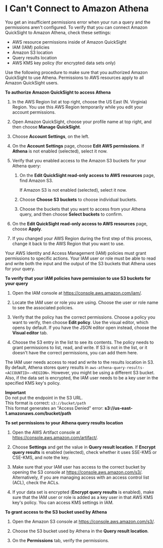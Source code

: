 # I Can't Connect to Amazon Athena<a name="troubleshoot-connect-athena"></a>

You get an insufficient permissions error when your run a query and the permissions aren't configured\. To verify that you can connect Amazon QuickSight to Amazon Athena, check these settings: 
+ AWS resource permissions inside of Amazon QuickSight
+ IAM \(IAM\) policies
+ Amazon S3 location
+ Query results location
+ AWS KMS key policy \(for encrypted data sets only\)

Use the following procedure to make sure that you authorized Amazon QuickSight to use Athena\. Permissions to AWS resources apply to all Amazon QuickSight users\.

**To authorize Amazon QuickSight to access Athena**

1. In the AWS Region list at top right, choose the US East \(N\. Virginia\) Region\. You use this AWS Region temporarily while you edit your account permissions\. 

1. Open Amazon QuickSight, choose your profile name at top right, and then choose **Manage QuickSight**\. 

1. Choose **Account Settings**, on the left\. 

1. On the **Account Settings** page, choose **Edit AWS permissions**\. If **Athena** is not enabled \(selected\), select it now\. 

1. Verify that you enabled access to the Amazon S3 buckets for your Athena query:

   1. On the **Edit QuickSight read\-only access to AWS resources** page, find Amazon S3\. 

      If Amazon S3 is not enabled \(selected\), select it now\. 

   1. Choose **Choose S3 buckets** to choose individual buckets\.

   1. Choose the buckets that you want to access from your Athena query, and then choose **Select buckets** to confirm\.

1. On the **Edit QuickSight read\-only access to AWS resources** page, choose **Apply**\. 

1. If you changed your AWS Region during the first step of this process, change it back to the AWS Region that you want to use\.

Your AWS Identity and Access Management \(IAM\) policies must grant permissions to specific actions\. Your IAM user or role must be able to read and write both the input and the output of the S3 buckets that Athena uses for your query\.

**To verify that your IAM policies have permission to use S3 buckets for your query**

1. Open the IAM console at [https://console\.aws\.amazon\.com/iam/](https://console.aws.amazon.com/iam/)\.

1. Locate the IAM user or role you are using\. Choose the user or role name to see the associated policies\.

1. Verify that the policy has the correct permissions\. Choose a policy you want to verify, then choose **Edit policy**\. Use the visual editor, which opens by default\. If you have the JSON editor open instead, choose the **Visual editor** tab\. 

1. Choose the S3 entry in the list to see its contents\. The policy needs to grant permissions to list, read, and write\. If S3 is not in the list, or it doesn't have the correct permissions, you can add them here\.

The IAM user needs access to read and write to the results location in S3\. By default, Athena stores query results in `aws-athena-query-results-<ACCOUNTID>-<REGION>`\. However, you might be using a different S3 bucket\. Also, if the data set is encrypted, the IAM user needs to be a key user in the specified KMS key's policy\.

**Important**  
Do not put the endpoint in the S3 URL\.   
This format is correct: `s3://bucket/path`  
This format generates an "Access Denied" error: **s3://us\-east\-1\.amazonaws\.com/bucket/path**

**To set permissions to your Athena query results location**

1. Open the AWS Artifact console at [https://console\.aws\.amazon\.com/artifact/](https://console.aws.amazon.com/artifact/)\. 

1. Choose **Settings** and get the value in **Query result location**\. If **Encrypt query results** is enabled \(selected\), check whether it uses SSE\-KMS or CSE\-KMS, and note the key\. 

1. Make sure that your IAM user has access to the correct bucket by opening the S3 console at [https://console\.aws\.amazon\.com/s3/](https://console.aws.amazon.com/s3/)\. Alternatively, if you are managing access with an access control list \(ACL\), check the ACLs\. 

1. If your data set is encrypted \(**Encrypt query results** is enabled\), make sure that the IAM user or role is added as a key user in that AWS KMS key's policy\. You can access KMS settings in IAM\.

**To grant access to the S3 bucket used by Athena**

1. Open the Amazon S3 console at [https://console\.aws\.amazon\.com/s3/](https://console.aws.amazon.com/s3/)\.

1. Choose the S3 bucket used by Athena in the **Query result location**\. 

1. On the **Permissions** tab, verify the permissions\.